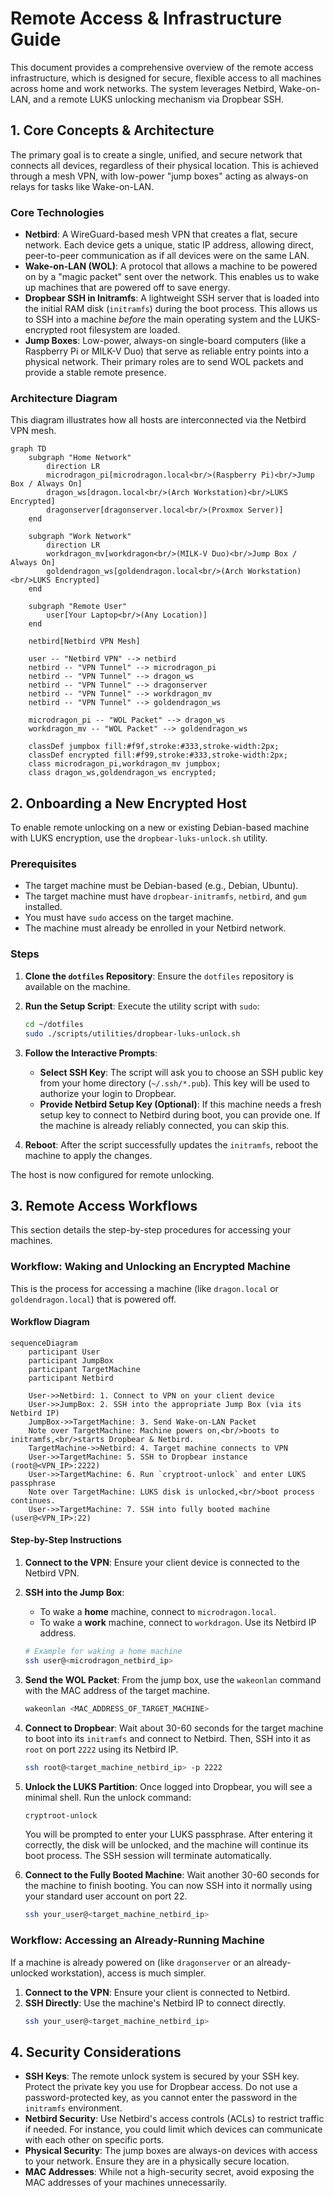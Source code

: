 # Remote Access & Infrastructure Guide

This document provides a comprehensive overview of the remote access infrastructure, which is designed for secure, flexible access to all machines across home and work networks. The system leverages Netbird, Wake-on-LAN, and a remote LUKS unlocking mechanism via Dropbear SSH.

## 1. Core Concepts & Architecture

The primary goal is to create a single, unified, and secure network that connects all devices, regardless of their physical location. This is achieved through a mesh VPN, with low-power "jump boxes" acting as always-on relays for tasks like Wake-on-LAN.

### Core Technologies

- **Netbird**: A WireGuard-based mesh VPN that creates a flat, secure network. Each device gets a unique, static IP address, allowing direct, peer-to-peer communication as if all devices were on the same LAN.
- **Wake-on-LAN (WOL)**: A protocol that allows a machine to be powered on by a "magic packet" sent over the network. This enables us to wake up machines that are powered off to save energy.
- **Dropbear SSH in Initramfs**: A lightweight SSH server that is loaded into the initial RAM disk (`initramfs`) during the boot process. This allows us to SSH into a machine _before_ the main operating system and the LUKS-encrypted root filesystem are loaded.
- **Jump Boxes**: Low-power, always-on single-board computers (like a Raspberry Pi or MILK-V Duo) that serve as reliable entry points into a physical network. Their primary roles are to send WOL packets and provide a stable remote presence.

### Architecture Diagram

This diagram illustrates how all hosts are interconnected via the Netbird VPN mesh.

```mermaid
graph TD
    subgraph "Home Network"
        direction LR
        microdragon_pi[microdragon.local<br/>(Raspberry Pi)<br/>Jump Box / Always On]
        dragon_ws[dragon.local<br/>(Arch Workstation)<br/>LUKS Encrypted]
        dragonserver[dragonserver.local<br/>(Proxmox Server)]
    end

    subgraph "Work Network"
        direction LR
        workdragon_mv[workdragon<br/>(MILK-V Duo)<br/>Jump Box / Always On]
        goldendragon_ws[goldendragon.local<br/>(Arch Workstation)<br/>LUKS Encrypted]
    end

    subgraph "Remote User"
        user[Your Laptop<br/>(Any Location)]
    end

    netbird[Netbird VPN Mesh]

    user -- "Netbird VPN" --> netbird
    netbird -- "VPN Tunnel" --> microdragon_pi
    netbird -- "VPN Tunnel" --> dragon_ws
    netbird -- "VPN Tunnel" --> dragonserver
    netbird -- "VPN Tunnel" --> workdragon_mv
    netbird -- "VPN Tunnel" --> goldendragon_ws

    microdragon_pi -- "WOL Packet" --> dragon_ws
    workdragon_mv -- "WOL Packet" --> goldendragon_ws

    classDef jumpbox fill:#f9f,stroke:#333,stroke-width:2px;
    classDef encrypted fill:#f99,stroke:#333,stroke-width:2px;
    class microdragon_pi,workdragon_mv jumpbox;
    class dragon_ws,goldendragon_ws encrypted;
```

## 2. Onboarding a New Encrypted Host

To enable remote unlocking on a new or existing Debian-based machine with LUKS encryption, use the `dropbear-luks-unlock.sh` utility.

### Prerequisites

- The target machine must be Debian-based (e.g., Debian, Ubuntu).
- The target machine must have `dropbear-initramfs`, `netbird`, and `gum` installed.
- You must have `sudo` access on the target machine.
- The machine must already be enrolled in your Netbird network.

### Steps

1.  **Clone the `dotfiles` Repository**:
    Ensure the `dotfiles` repository is available on the machine.

2.  **Run the Setup Script**:
    Execute the utility script with `sudo`:

    ```bash
    cd ~/dotfiles
    sudo ./scripts/utilities/dropbear-luks-unlock.sh
    ```

3.  **Follow the Interactive Prompts**:

    - **Select SSH Key**: The script will ask you to choose an SSH public key from your home directory (`~/.ssh/*.pub`). This key will be used to authorize your login to Dropbear.
    - **Provide Netbird Setup Key (Optional)**: If this machine needs a fresh setup key to connect to Netbird during boot, you can provide one. If the machine is already reliably connected, you can skip this.

4.  **Reboot**:
    After the script successfully updates the `initramfs`, reboot the machine to apply the changes.

The host is now configured for remote unlocking.

## 3. Remote Access Workflows

This section details the step-by-step procedures for accessing your machines.

### Workflow: Waking and Unlocking an Encrypted Machine

This is the process for accessing a machine (like `dragon.local` or `goldendragon.local`) that is powered off.

#### Workflow Diagram

```mermaid
sequenceDiagram
    participant User
    participant JumpBox
    participant TargetMachine
    participant Netbird

    User->>Netbird: 1. Connect to VPN on your client device
    User->>JumpBox: 2. SSH into the appropriate Jump Box (via its Netbird IP)
    JumpBox->>TargetMachine: 3. Send Wake-on-LAN Packet
    Note over TargetMachine: Machine powers on,<br/>boots to initramfs,<br/>starts Dropbear & Netbird.
    TargetMachine->>Netbird: 4. Target machine connects to VPN
    User->>TargetMachine: 5. SSH to Dropbear instance (root@<VPN_IP>:2222)
    User->>TargetMachine: 6. Run `cryptroot-unlock` and enter LUKS passphrase
    Note over TargetMachine: LUKS disk is unlocked,<br/>boot process continues.
    User->>TargetMachine: 7. SSH into fully booted machine (user@<VPN_IP>:22)
```

#### Step-by-Step Instructions

1.  **Connect to the VPN**: Ensure your client device is connected to the Netbird VPN.

2.  **SSH into the Jump Box**:

    - To wake a **home** machine, connect to `microdragon.local`.
    - To wake a **work** machine, connect to `workdragon`.
      Use its Netbird IP address.

    ```bash
    # Example for waking a home machine
    ssh user@<microdragon_netbird_ip>
    ```

3.  **Send the WOL Packet**:
    From the jump box, use the `wakeonlan` command with the MAC address of the target machine.

    ```bash
    wakeonlan <MAC_ADDRESS_OF_TARGET_MACHINE>
    ```

4.  **Connect to Dropbear**:
    Wait about 30-60 seconds for the target machine to boot into its `initramfs` and connect to Netbird. Then, SSH into it as `root` on port `2222` using its Netbird IP.

    ```bash
    ssh root@<target_machine_netbird_ip> -p 2222
    ```

5.  **Unlock the LUKS Partition**:
    Once logged into Dropbear, you will see a minimal shell. Run the unlock command:

    ```bash
    cryptroot-unlock
    ```

    You will be prompted to enter your LUKS passphrase. After entering it correctly, the disk will be unlocked, and the machine will continue its boot process. The SSH session will terminate automatically.

6.  **Connect to the Fully Booted Machine**:
    Wait another 30-60 seconds for the machine to finish booting. You can now SSH into it normally using your standard user account on port 22.
    ```bash
    ssh your_user@<target_machine_netbird_ip>
    ```

### Workflow: Accessing an Already-Running Machine

If a machine is already powered on (like `dragonserver` or an already-unlocked workstation), access is much simpler.

1.  **Connect to the VPN**: Ensure your client is connected to Netbird.
2.  **SSH Directly**: Use the machine's Netbird IP to connect directly.
    ```bash
    ssh your_user@<target_machine_netbird_ip>
    ```

## 4. Security Considerations

- **SSH Keys**: The remote unlock system is secured by your SSH key. Protect the private key you use for Dropbear access. Do not use a password-protected key, as you cannot enter the password in the `initramfs` environment.
- **Netbird Security**: Use Netbird's access controls (ACLs) to restrict traffic if needed. For instance, you could limit which devices can communicate with each other on specific ports.
- **Physical Security**: The jump boxes are always-on devices with access to your network. Ensure they are in a physically secure location.
- **MAC Addresses**: While not a high-security secret, avoid exposing the MAC addresses of your machines unnecessarily.
